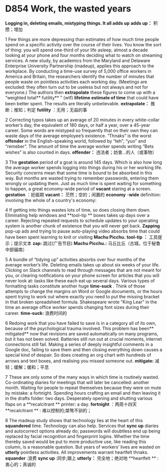 # D854 Work, the wasted years
**Logging in, deleting emails, mistyping things. It all adds up** 
**adds up：** 积攒；增加


1 Few things are more depressing than estimates of how much time people spend on a specific activity over the course of their lives. You know the sort of thing: you will spend one-third of your life asleep, almost a decade looking at your phone and four months deciding what to watch on streaming services.
A new study, by academics from the Maryland and Delaware Enterprise University Partnership (madeup), applies this approach to the workplace. By conducting a time-use survey of 5,000 office workers in America and Britain, the researchers identify the number of minutes that people waste on pointless activities each working day. (Meetings are excluded: they often turn out to be useless but not always and not for everyone.) The authors then **extrapolate**  these figures to come up with a “weighted total** futility** ” (wtf) **lifetime estimate of time**  that could have been better spent. The results are literally unbelievable.
**extrapolate：** 推断；推知；判定
**futility** ：无用；无益的事

2 Correcting typos takes up an average of 20 minutes in every white-collar worker’s day, the equivalent of 180 days, or half a year, over a 45-year career. Some words are mistyped so frequently that on their own they can waste days of the average employee’s existence. “Thnaks” is the worst **offender**  in the English-speaking world, followed by “teh”, “yuo” and “remeber”. The amount of time the average worker spends writing “Bets wishes” is also counted in days.
**offender：** 违法者；妨害…的人（或事物）

3 The **gestation**  period of a goat is around 145 days. Which is also how long the average worker spends logging into things during his or her working life. Security concerns mean that some time is bound to be absorbed in this way. But months are wasted trying to remember passwords, entering them wrongly or updating them. Just as much time is spent waiting for something to happen, a great economy-wide period of **vacant**  staring at a screen.
**gestation** ：妊娠期
**vacant：** 茫然；空的；闲置的
**economy** -**wide**  definition: involving the whole of a country's economy:

4 If getting into things wastes lots of time, so does closing them down. Eliminating help windows and **tool-tip ** boxes takes up days over a career. Rejecting repeated requests to schedule updates to your operating system is another chunk of existence that you will never get back. **Zapping**  pop-up ads and trying to pause auto-playing video absorbs time that could have been spent learning to knit or visiting **Machu Picchu.** 
**tool-tip ：** 工具提示；提示文本
**zap:** 跳过(广告节目)
**Machu Picchu.:** 马丘比丘（古城，位于秘鲁中部偏南）

5 A bundle of “tidying up” activities absorbs over four months of the average worker’s life. Deleting emails takes up about six weeks of your life. Clicking on Slack channels to read through messages that are not meant for you, or clearing notifications on your phone screen for articles that you will never look at: tasks like these each eat up several days.
Various types of formatting tasks constitute another huge **time-suck** . Think of those attempts to change the margins on Word or Google documents, or the hours spent trying to work out where exactly you need to put the missing bracket in that broken spreadsheet formula. Shakespeare wrote “King Lear” in the time an average office worker spends changing font sizes during their career.
**time-suck:** 浪费时间的

6 Redoing work that you have failed to save is in a category all of its own, because of the psychological trauma involved. This problem has been** mitigated**  now that revisions are saved automatically on many programs, but it has not been solved. Batteries still run out at crucial moments, internet connections still fail. Making a series of deeply insightful comments in a Google doc, failing to save them and then closing everything down causes a special kind of despair. So does creating an org chart with hundreds of arrows and text boxes, and realising you missed someone out.
**mitigate:** 减轻；缓解；缓和；平息

7 These are only some of the many ways in which time is routinely wasted. Co-ordinating diaries for meetings that will later be cancelled: another month. Waiting for people to repeat themselves because they were on mute by mistake: a fortnight. Spending hours crafting an email and then leaving it in the drafts folder: two days. Desperately opening and shutting various flaps on a **recalcitrant ** printer: a day.
**fortnight** ：两周十四天
**recalcitrant ** : 难以控制的;桀骜不驯的；

8 The madeup study shows that technology lies at the heart of this **squandered**  time. Technology can also help. Services that **sync up**  diaries and autocorrect options already do; passwords will doubtless end up being replaced by facial recognition and fingerprint logins. Whether the time thereby saved would be put to more productive use, like reading this column, is a reasonable question. But years of workers’ lives are wasted on **utterly**  pointless activities. All improvements warrant heartfelt thnaks.
**squander** :浪费
**sync up** :同步;跟上
**utterly：** 完全地；绝对地
**heartfelt ** :衷心的；真诚的
